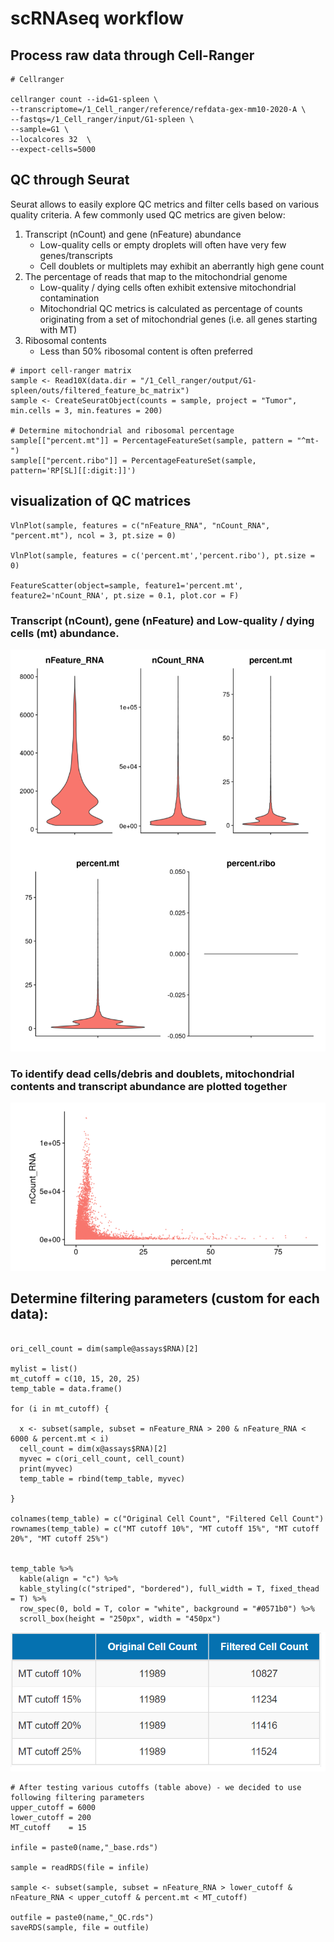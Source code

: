 # scRNAseq workflow

## Process raw data through Cell-Ranger
```
# Cellranger 

cellranger count --id=G1-spleen \
--transcriptome=/1_Cell_ranger/reference/refdata-gex-mm10-2020-A \
--fastqs=/1_Cell_ranger/input/G1-spleen \
--sample=G1 \
--localcores 32  \
--expect-cells=5000

```

## QC through Seurat

Seurat allows to easily explore QC metrics and filter cells based on various quality criteria. A few commonly used QC metrics are given below:

1. Transcript (nCount) and gene (nFeature) abundance
	- Low-quality cells or empty droplets will often have very few genes/transcripts
	- Cell doublets or multiplets may exhibit an aberrantly high gene count
2. The percentage of reads that map to the mitochondrial genome
	- Low-quality / dying cells often exhibit extensive mitochondrial contamination
	- Mitochondrial QC metrics is calculated as percentage of counts originating from a set of mitochondrial genes (i.e. all genes starting with MT)
3. Ribosomal contents
	- Less than 50% ribosomal content is often preferred

```
# import cell-ranger matrix
sample <- Read10X(data.dir = "/1_Cell_ranger/output/G1-spleen/outs/filtered_feature_bc_matrix")
sample <- CreateSeuratObject(counts = sample, project = "Tumor", min.cells = 3, min.features = 200)

# Determine mitochondrial and ribosomal percentage
sample[["percent.mt"]] = PercentageFeatureSet(sample, pattern = "^mt-")
sample[["percent.ribo"]] = PercentageFeatureSet(sample, pattern='RP[SL][[:digit:]]')

```

## visualization of QC matrices
```
VlnPlot(sample, features = c("nFeature_RNA", "nCount_RNA", "percent.mt"), ncol = 3, pt.size = 0)

VlnPlot(sample, features = c('percent.mt','percent.ribo'), pt.size = 0)

FeatureScatter(object=sample, feature1='percent.mt', feature2='nCount_RNA', pt.size = 0.1, plot.cor = F)

```
### Transcript (nCount), gene (nFeature) and Low-quality / dying cells (mt) abundance.
 
![**Figure 1**](/images/Seurat_1.png)  

### To identify dead cells/debris and doublets, mitochondrial contents and transcript abundance are plotted together

![**Figure 2**](/images/Seurat_2.png)  


## Determine filtering parameters (custom for each data):
```

ori_cell_count = dim(sample@assays$RNA)[2]

mylist = list()
mt_cutoff = c(10, 15, 20, 25)
temp_table = data.frame()

for (i in mt_cutoff) {
  
  x <- subset(sample, subset = nFeature_RNA > 200 & nFeature_RNA < 6000 & percent.mt < i)
  cell_count = dim(x@assays$RNA)[2]
  myvec = c(ori_cell_count, cell_count)
  print(myvec)
  temp_table = rbind(temp_table, myvec)
  
}

colnames(temp_table) = c("Original Cell Count", "Filtered Cell Count")
rownames(temp_table) = c("MT cutoff 10%", "MT cutoff 15%", "MT cutoff 20%", "MT cutoff 25%")


temp_table %>%
  kable(align = "c") %>%
  kable_styling(c("striped", "bordered"), full_width = T, fixed_thead = T) %>%
  row_spec(0, bold = T, color = "white", background = "#0571b0") %>%
  scroll_box(height = "250px", width = "450px")

```

![**Figure 3**](/images/Seurat_3.png)  

```
# After testing various cutoffs (table above) - we decided to use following filtering parameters
upper_cutoff = 6000
lower_cutoff = 200
MT_cutoff    = 15  

infile = paste0(name,"_base.rds")

sample = readRDS(file = infile)

sample <- subset(sample, subset = nFeature_RNA > lower_cutoff & nFeature_RNA < upper_cutoff & percent.mt < MT_cutoff)

outfile = paste0(name,"_QC.rds")
saveRDS(sample, file = outfile)


```




